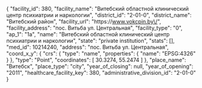 {
    "facility_id": 380,
    "facility_name": "Витебский областной клинический центр психиатрии и наркологии",
    "district_id": "2-01-0",
    "district_name": "Витебский район",
    "facility_url": "https:\/\/www.vokcpin.by\/",
    "facility_address": "пос. Витьба ул. Центральная",
    "facility_type": "0",
    "ap_1": "1а",
    "name": "Витебский областной клинический центр психиатрии и наркологии",
    "state": "private institution",
    "stats": [],
    "med_id": 10214240,
    "address": "пос. Витьба ул. Центральная",
    "coord_x_y": {
        "crs": {
            "type": "name",
            "properties": {
                "name": "EPSG:4326"
            }
        },
        "type": "Point",
        "coordinates": [
            30.3274,
            55.2474
        ]
    },
    "place_name": "Витебск",
    "place_type": "city",
    "year_of_closing": null,
    "year_of_opening": "2011",
    "healthcare_facility_key": 380,
    "administrative_division_id": "2-01-0"
}